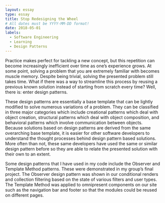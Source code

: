 ```yaml
---
layout: essay
type: essay
title: Stop Redesigning the Wheel
# All dates must be YYYY-MM-DD format!
date: 2018-05-01
labels:
  - Software Engineering
  - Learning
  - Design Patterns
---
```


Practice makes perfect for tackling a new concept, but this repetition can become increasingly inefficient over time as one’s experience grows. At some point, solving a problem that you are extremely familiar with becomes muscle memory. Despite being trivial, solving the presented problem still takes time. What if there was a way to streamline this process by reusing a previous known solution instead of starting from scratch every time? Well, there is: enter design patterns.

These design patterns are essentially a base template that can be lightly modified to solve numerous variations of a problem. They can be classified in three major categories which include creational patterns which deal with object creation, structural patterns which deal with object composition, and behavioral patterns which involve communication between objects. Because solutions based on design patterns are derived from the same overarching base template, it is easier for other software developers to understand the thought processes behind design pattern based solutions. More often than not, these same developers have used the same or similar design pattern before so they are able to relate the presented solution with their own to an extent.

Some design patterns that I have used in my code include the Observer and Template Method patterns. These were demonstrated in my group’s final project. The Observer design pattern was shown in our conditional renders and collection filtering based on the state of various filters and user types. The Template Method was applied to omnipresent components on our site such as the navigation bar and footer so that the modules could be reused on different pages.
